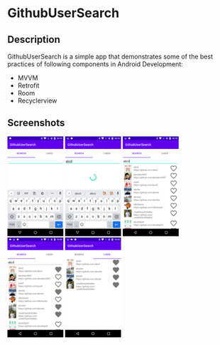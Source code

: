 # GithubUserSearch

## Description
GithubUserSearch is a simple app that demonstrates some of the best practices of following components in Android Development:
- MVVM
- Retrofit
- Room
- Recyclerview

## Screenshots
<img src="images/githubusersearch_1query.png" width="25%"> <img src="images/githubusersearch_2searching.png" width="25%"> <img src="images/githubusersearch_3result.png" width="25%">
<img src="images/githubusersearch_liked.png" width="25%"> <img src="images/githubusersearch_likedpage.png" width="25%">